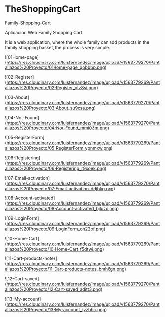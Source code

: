 # TheShoppingCart

Family-Shopping-Cart

Aplicacion Web Family Shopping Cart

It is a web application, where the whole family can add products in the family shopping basket, the process is very simple.

![01Home-page]
(https://res.cloudinary.com/luisfernandez/image/upload/v1563779270/Pantallazos%20Proyecto/01Home-page_qobbbp.png)

![02-Register]
(https://res.cloudinary.com/luisfernandez/image/upload/v1563779269/Pantallazos%20Proyecto/02-Register_xtz8si.png)

![03-About]
(https://res.cloudinary.com/luisfernandez/image/upload/v1563779270/Pantallazos%20Proyecto/03-About_su9xsa.png)

![04-Not-Found]
(https://res.cloudinary.com/luisfernandez/image/upload/v1563779270/Pantallazos%20Proyecto/04-Not-Found_mmi03m.png)

![05-RegisterForm]
(https://res.cloudinary.com/luisfernandez/image/upload/v1563779269/Pantallazos%20Proyecto/05-RegisterForm_ypnmxw.png)

![06-Registering]
(https://res.cloudinary.com/luisfernandez/image/upload/v1563779269/Pantallazos%20Proyecto/06-Registering_r9xoek.png)

![07-Email-activation]
(https://res.cloudinary.com/luisfernandez/image/upload/v1563779270/Pantallazos%20Proyecto/07-Email-activation_ddjbkq.png)

![08-Account-activated]
(https://res.cloudinary.com/luisfernandez/image/upload/v1563779269/Pantallazos%20Proyecto/08-Account-activated_bjluzd.png)

![09-LoginForm]
(https://res.cloudinary.com/luisfernandez/image/upload/v1563779269/Pantallazos%20Proyecto/09-LoginForm_oh22of.png)

![10-Home-Cart]
(https://res.cloudinary.com/luisfernandez/image/upload/v1563779269/Pantallazos%20Proyecto/10-Home-Cart_f5dtwi.png)

![11-Cart-products-notes]
(https://res.cloudinary.com/luisfernandez/image/upload/v1563779269/Pantallazos%20Proyecto/11-Cart-products-notes_bmh6gn.png)

![12-Cart-saved]
(https://res.cloudinary.com/luisfernandez/image/upload/v1563779270/Pantallazos%20Proyecto/12-Cart-saved_aditt3.png)

![13-My-account]
(https://res.cloudinary.com/luisfernandez/image/upload/v1563779270/Pantallazos%20Proyecto/13-My-account_jvzbhc.png)

